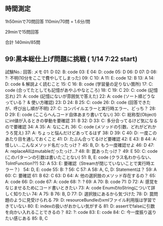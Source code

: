 ## 時間測定
1h50minで70問回答
110min/70問 = 1.6分/問

29minで15問回答

合計 140min/85問

## 99:黒本総仕上げ問題に挑戦 ( 1/14 7:22 start)
試験No.: 回答: メモ
01: D
02: B: code
03: E
04: D: code
05: D
06: D
07: D
08: ?: 不明(10分をここで費やしてしまった)
09: C
10: A
11: E: code
12: B
13: A
14: D: code & 解説よく読むこと
15: C
16: B: code (学習量の足りない箇所)
17: C: code (合ってたとしても記憶があやふやなところ)
18: C
19: C
20: C: code (記憶忘れ)
21: A: code (記憶にないが雰囲気で答えた)
22: A: code (ソート順どうなっている？ & 使い方確認)
23: D
24: B
25: C: code
26: D: code (回答できたが、呼び出し順が不明)
27: C: コンパイルエラーと実行時エラー、どっち？
28: D
29: E: code (ここらへんコード自体あまり書いてない)
30: C: 総称型(Object)にint値が入るときの挙動を要確認
31: B
32: D
33: C: 多分合ってるけど気になるので要確認
34: A
35: A: なにこれ
36: C: code (メソッドの引数、どれがどれかうろ覚え)
37: A: ちょっと悩んだけどあってるはず
38: D
39: C
40: D: 一度このあたり目を通しておくこと
41: D: たぶん合ってるけど要確認
42: E
43: B
44: A: 怪しい...こんなメソッド名だったっけ？
45: B, D: もう一度確認せよ
46: D
47: A: replaceAllはmutableだったっけ...?
48: B: 罠あったっけ？
49: E
50: C: code (このパターンの引数は書いたことない)
51: B, E: code (クラス名わからない、ToIntFunction??)
52: A
53: E: 要確認（Streamが閉じていないことで実行時エラー？）
54: D, E: code
55: B: ?
56: C
57: A
58: A, C, D: Statementは？
59: A
60: C: 要確認
61: B
62: C
63: D
64: A: 他の選択肢のメソッド存在するの？
65: A: code
66: D: code
67: A: code
68: ?: ?
69: A
70: B: code
71: D
72: A: 感覚をなじませるためにコード書いときたい
73: A: code EnumのtoStringについて詳しく知りたい
74: A
75: B
76: B, D
77: D: 選択肢にあるから気づけた
78: D: 罠問題のように見受けられる
79: D: resourceBundleのxmlファイル利用版は学習できていない
80: E: indexの扱いがおかしい気がする
81: D: assertでfalseに引数を向かい入れることできるの？
82: ?: code
83: E: code
84: C: 今一度振り返りたい感じある
85: B, C
